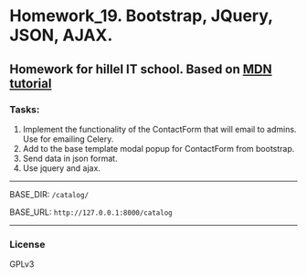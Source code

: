 # Homework_19. Bootstrap, JQuery, JSON, AJAX.

Homework for hillel IT school. 
Based on [MDN tutorial](https://developer.mozilla.org/en-US/docs/Learn/Server-side/Django/Tutorial_local_library_website)
---------------------

### Tasks:
1. Implement the functionality of the ContactForm that will email to admins.
   Use for emailing Celery.
2. Add to the base template modal popup for ContactForm from bootstrap.
3. Send data in json format.
4. Use jquery and ajax.

---------------------
BASE_DIR: `/catalog/`

BASE_URL: `http://127.0.0.1:8000/catalog`

---------------------

### License

GPLv3

